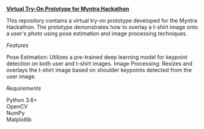 **<u>Virtual Try-On Prototype for Myntra Hackathon</u>**

This repository contains a virtual try-on prototype developed for the Myntra Hackathon. The prototype demonstrates how to overlay a t-shirt image onto a user's photo using pose estimation and image processing techniques.

*Features*

Pose Estimation: Utilizes a pre-trained deep learning model for keypoint detection on both user and t-shirt images.
Image Processing: Resizes and overlays the t-shirt image based on shoulder keypoints detected from the user image.

*Requirements*

Python 3.6+<br>
OpenCV<br>
NumPy<br>
Matplotlib<br>
